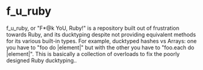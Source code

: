 # f_u_ruby
f_u_ruby, or "F*@k YoU, Ruby!" is a repository built out of frustration towards Ruby, and its ducktyping despite not providing equivalent methods for its various built-in types. For example, ducktyped hashes vs Arrays: one you have to "foo do |element|" but with the other you have to "foo.each do |element|". This is basically a collection of overloads to fix the poorly designed Ruby ducktyping..
